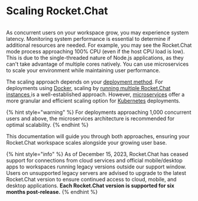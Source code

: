 # Scaling Rocket.Chat

<figure><img src="../../../.gitbook/assets/2021-06-10_22-31-38 (3) (3) (3) (3) (3) (3) (3) (3) (3) (2) (3) (1) (1) (1) (1) (2) (1) (1) (1) (1) (1) (1) (4) (1) (1) (1) (1) (1) (1) (1) (34).jpg" alt=""><figcaption></figcaption></figure>

As concurrent users on your workspace grow, you may experience system latency. Monitoring system performance is essential to determine if additional resources are needed. For example, you may see the Rocket.Chat mode process approaching 100% CPU (even if the host CPU load is low). This is due to the single-threaded nature of Node.js applications, as they can't take advantage of multiple cores natively. You can use microservices to scale your environment while maintaining user performance.

The scaling approach depends on your [deployment method](../). For deployments using [Docker](../deploy-with-docker-and-docker-compose.md), scaling by [running multiple Rocket.Chat instances ](running-multiple-instances.md)is a well-established approach. However, [microservices](microservices.md) offer a more granular and efficient scaling option for [Kubernetes](../additional-deployment-methods/deploy-with-kubernetes.md) deployments.

{% hint style="warning" %}
For deployments approaching 1,000 concurrent users and above, the microservices architecture is recommended for optimal scalability.
{% endhint %}

This documentation will guide you through both approaches, ensuring your Rocket.Chat workspace scales alongside your growing user base.

{% hint style="info" %}
As of December 15, 2023, Rocket.Chat has ceased support for connections from cloud services and official mobile/desktop apps to workspaces running legacy versions outside our support window. Users on unsupported legacy servers are advised to upgrade to the latest Rocket.Chat version to ensure continued access to cloud, mobile, and desktop applications. **Each Rocket.Chat version is supported for six months post-release.**
{% endhint %}
